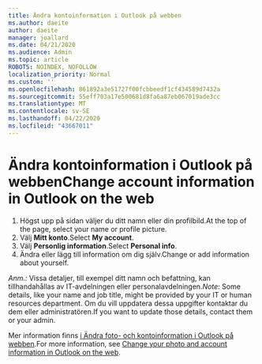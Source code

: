 ```yaml
---
title: Ändra kontoinformation i Outlook på webben
ms.author: daeite
author: daeite
manager: joallard
ms.date: 04/21/2020
ms.audience: Admin
ms.topic: article
ROBOTS: NOINDEX, NOFOLLOW
localization_priority: Normal
ms.custom: ''
ms.openlocfilehash: 861892a3e51727f00fcbbeedf1cf434589d7432a
ms.sourcegitcommit: 55eff703a17e500681d8fa6a87eb067019ade3cc
ms.translationtype: MT
ms.contentlocale: sv-SE
ms.lasthandoff: 04/22/2020
ms.locfileid: "43667011"
---
```

# <a name="change-account-information-in-outlook-on-the-web"></a><span data-ttu-id="4f5e8-102">Ändra kontoinformation i Outlook på webben</span><span class="sxs-lookup"><span data-stu-id="4f5e8-102">Change account information in Outlook on the web</span></span>

1. <span data-ttu-id="4f5e8-103">Högst upp på sidan väljer du ditt namn eller din profilbild.</span><span class="sxs-lookup"><span data-stu-id="4f5e8-103">At the top of the page, select your name or profile picture.</span></span>
1. <span data-ttu-id="4f5e8-104">Välj **Mitt konto**.</span><span class="sxs-lookup"><span data-stu-id="4f5e8-104">Select **My account**.</span></span>
1. <span data-ttu-id="4f5e8-105">Välj **Personlig information**.</span><span class="sxs-lookup"><span data-stu-id="4f5e8-105">Select **Personal info**.</span></span>
1. <span data-ttu-id="4f5e8-106">Ändra eller lägg till information om dig själv.</span><span class="sxs-lookup"><span data-stu-id="4f5e8-106">Change or add information about yourself.</span></span>

<span data-ttu-id="4f5e8-107">*Anm.:* Vissa detaljer, till exempel ditt namn och befattning, kan tillhandahållas av IT-avdelningen eller personalavdelningen.</span><span class="sxs-lookup"><span data-stu-id="4f5e8-107">*Note:* Some details, like your name and job title, might be provided by your IT or human resources department.</span></span> <span data-ttu-id="4f5e8-108">Om du vill uppdatera dessa uppgifter kontaktar du dem eller administratören.</span><span class="sxs-lookup"><span data-stu-id="4f5e8-108">If you want to update those details, contact them or your admin.</span></span>

<span data-ttu-id="4f5e8-109">Mer information finns [i Ändra foto- och kontoinformation i Outlook på webben](https://support.office.com/article/b2dbb289-851d-4bed-93c3-3e136f5659ec).</span><span class="sxs-lookup"><span data-stu-id="4f5e8-109">For more information, see [Change your photo and account information in Outlook on the web](https://support.office.com/article/b2dbb289-851d-4bed-93c3-3e136f5659ec).</span></span>